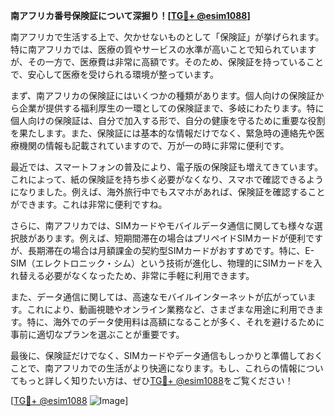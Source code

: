 **南アフリカ番号保険証について深掘り！[[TG💪+ @esim1088](https://t.me/s/esim1088)]**

南アフリカで生活する上で、欠かせないものとして「保険証」が挙げられます。特に南アフリカでは、医療の質やサービスの水準が高いことで知られていますが、その一方で、医療費は非常に高額です。そのため、保険証を持っていることで、安心して医療を受けられる環境が整っています。

まず、南アフリカの保険証にはいくつかの種類があります。個人向けの保険証から企業が提供する福利厚生の一環としての保険証まで、多岐にわたります。特に個人向けの保険証は、自分で加入する形で、自分の健康を守るために重要な役割を果たします。また、保険証には基本的な情報だけでなく、緊急時の連絡先や医療機関の情報も記載されていますので、万が一の時に非常に便利です。

最近では、スマートフォンの普及により、電子版の保険証も増えてきています。これによって、紙の保険証を持ち歩く必要がなくなり、スマホで確認できるようになりました。例えば、海外旅行中でもスマホがあれば、保険証を確認することができます。これは非常に便利ですね。

さらに、南アフリカでは、SIMカードやモバイルデータ通信に関しても様々な選択肢があります。例えば、短期間滞在の場合はプリペイドSIMカードが便利ですが、長期滞在の場合は月額課金の契約型SIMカードがおすすめです。特に、E-SIM（エレクトロニック・シム）という技術が進化し、物理的にSIMカードを入れ替える必要がなくなったため、非常に手軽に利用できます。

また、データ通信に関しては、高速なモバイルインターネットが広がっています。これにより、動画視聴やオンライン業務など、さまざまな用途に利用できます。特に、海外でのデータ使用料は高額になることが多く、それを避けるために事前に適切なプランを選ぶことが重要です。

最後に、保険証だけでなく、SIMカードやデータ通信もしっかりと準備しておくことで、南アフリカでの生活がより快適になります。もし、これらの情報についてもっと詳しく知りたい方は、ぜひ[TG💪+ @esim1088](https://t.me/s/esim1088)をご覧ください！

[[TG💪+ @esim1088](https://t.me/s/esim1088) ![Image](https://i.postimg.cc/Y0z9fWf4/image.png)]
